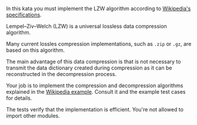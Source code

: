 In this kata you must implement the LZW algorithm according to [Wikipedia's specifications](https://en.wikipedia.org/wiki/Lempel%E2%80%93Ziv%E2%80%93Welch).

Lempel–Ziv–Welch (LZW) is a universal lossless data compression algorithm.

Many current lossles compression implementations, such as `.zip` or `.gz`, are based on this algorithm.

The main advantage of this data compression is that is not necessary to transmit the data dictionary created during compression as it can be reconstructed in the decompression process.

Your job is to implement the compression and decompression algorithms explained in the [Wikipedia example](https://en.wikipedia.org/wiki/Lempel%E2%80%93Ziv%E2%80%93Welch#Example). Consult it and the example test cases for details.

The tests verify that the implementation is efficient. You're not allowed to import other modules.